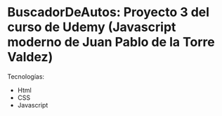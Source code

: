 # BuscadorDeAutos: Proyecto 3 del curso de Udemy (Javascript moderno de Juan Pablo de la Torre Valdez)
Tecnologías:
- Html
- CSS
- Javascript
